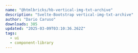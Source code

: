 ```yaml
---
name: "@htmlbricks/hb-vertical-img-txt-archive"
description: "Svelte-Bootstrap vertical-img-txt-archive"
author: "Dario Caruso"
downloads: 385
updated: "2025-03-09T03:10:36.262Z"
tags: 
  - ui
  - component-library
---
```

